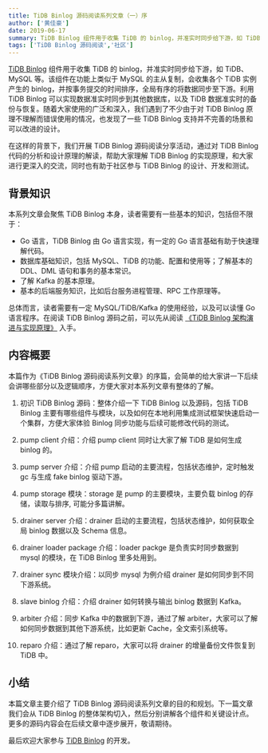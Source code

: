 ```yaml
---
title: TiDB Binlog 源码阅读系列文章（一）序
author: ['黄佳豪']
date: 2019-06-17
summary: TiDB Binlog 组件用于收集 TiDB 的 binlog，并准实时同步给下游，如 TiDB、MySQL 等。该组件在功能上类似于 MySQL 的主从复制，会收集各个 TiDB 实例产生的 binlog，并按事务提交的时间排序，全局有序的将数据同步至下游。
tags: ['TiDB Binlog 源码阅读','社区']
---
```


[TiDB Binlog](https://github.com/pingcap/tidb-binlog) 组件用于收集 TiDB 的 binlog，并准实时同步给下游，如 TiDB、MySQL 等。该组件在功能上类似于 MySQL 的主从复制，会收集各个 TiDB 实例产生的 binlog，并按事务提交的时间排序，全局有序的将数据同步至下游。利用 TiDB Binlog 可以实现数据准实时同步到其他数据库，以及 TiDB 数据准实时的备份与恢复。随着大家使用的广泛和深入，我们遇到了不少由于对 TiDB Binlog 原理不理解而错误使用的情况，也发现了一些 TiDB Binlog 支持并不完善的场景和可以改进的设计。

在这样的背景下，我们开展 TiDB Binlog 源码阅读分享活动，通过对 TiDB Binlog 代码的分析和设计原理的解读，帮助大家理解 TiDB Binlog 的实现原理，和大家进行更深入的交流，同时也有助于社区参与 TiDB Binlog 的设计、开发和测试。

## 背景知识

本系列文章会聚焦 TiDB Binlog 本身，读者需要有一些基本的知识，包括但不限于：

* Go 语言，TiDB Binlog 由 Go 语言实现，有一定的 Go 语言基础有助于快速理解代码。
* 数据库基础知识，包括 MySQL、TiDB 的功能、配置和使用等；了解基本的 DDL、DML 语句和事务的基本常识。
* 了解 Kafka 的基本原理。
* 基本的后端服务知识，比如后台服务进程管理、RPC 工作原理等。

总体而言，读者需要有一定 MySQL/TiDB/Kafka 的使用经验，以及可以读懂 Go 语言程序。在阅读 TiDB Binlog 源码之前，可以先从阅读 [《TiDB Binlog 架构演进与实现原理》](https://pingcap.com/blog-cn/tidb-ecosystem-tools-1/) 入手。

## 内容概要

本篇作为《TiDB Binlog 源码阅读系列文章》的序篇，会简单的给大家讲一下后续会讲哪些部分以及逻辑顺序，方便大家对本系列文章有整体的了解。

1. 初识 TiDB Binlog 源码：整体介绍一下 TiDB Binlog 以及源码，包括 TiDB Binlog 主要有哪些组件与模块，以及如何在本地利用集成测试框架快速启动一个集群，方便大家体验 Binlog 同步功能与后续可能修改代码的测试。

2. pump client 介绍：介绍 pump client 同时让大家了解 TiDB 是如何生成 binlog 的。

3. pump server 介绍：介绍 pump 启动的主要流程，包括状态维护，定时触发 gc 与生成 fake binlog 驱动下游。

4. pump storage 模块：storage 是 pump 的主要模块，主要负载 binlog 的存储，读取与排序, 可能分多篇讲解。

5. drainer server 介绍：drainer 启动的主要流程，包括状态维护，如何获取全局 binlog 数据以及 Schema 信息。

6. drainer loader package 介绍：loader packge 是负责实时同步数据到 mysql 的模块，在 TiDB Binlog 里多处用到。

7. drainer sync 模块介绍：以同步 mysql 为例介绍 drainer 是如何同步到不同下游系统。

8. slave binlog 介绍：介绍 drainer 如何转换与输出 binlog 数据到 Kafka。

9. arbiter 介绍：同步 Kafka 中的数据到下游，通过了解 arbiter，大家可以了解如何同步数据到其他下游系统，比如更新 Cache，全文索引系统等。

10. reparo 介绍：通过了解 reparo，大家可以将 drainer 的增量备份文件恢复到 TiDB 中。

## 小结

本篇文章主要介绍了 TiDB Binlog 源码阅读系列文章的目的和规划。下一篇文章我们会从 TiDB Binlog 的整体架构切入，然后分别讲解各个组件和关键设计点。更多的源码内容会在后续文章中逐步展开，敬请期待。

最后欢迎大家参与 [TiDB Binlog](https://github.com/pingcap/tidb-binlog) 的开发。
